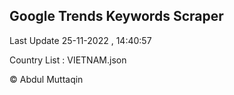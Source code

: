 

## Google Trends Keywords Scraper 
 
Last Update 25-11-2022 , 14:40:57

Country List :
VIETNAM.json



© Abdul Muttaqin 
